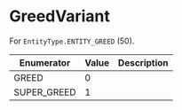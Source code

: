 # GreedVariant

For `EntityType.ENTITY_GREED` (50). 

| Enumerator | Value | Description |
| - | - | - |
| GREED | 0 |  |
| SUPER_GREED | 1 |  |
